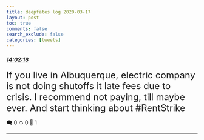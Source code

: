 ```yaml
---
title: deepfates log 2020-03-17
layout: post
toc: true
comments: false
search_exclude: false
categories: [tweets]
---
```



#### <a href = "https://twitter.com/deepfates/status/1240005562428821504">*14:02:18*</a>

<font size="5">If you live in Albuquerque, electric company is not doing shutoffs it late fees due to crisis. I recommend not paying, till maybe ever.   And start thinking about #RentStrike</font>



🗨️ 0 ♺ 0 🤍  1   

---
    
            

